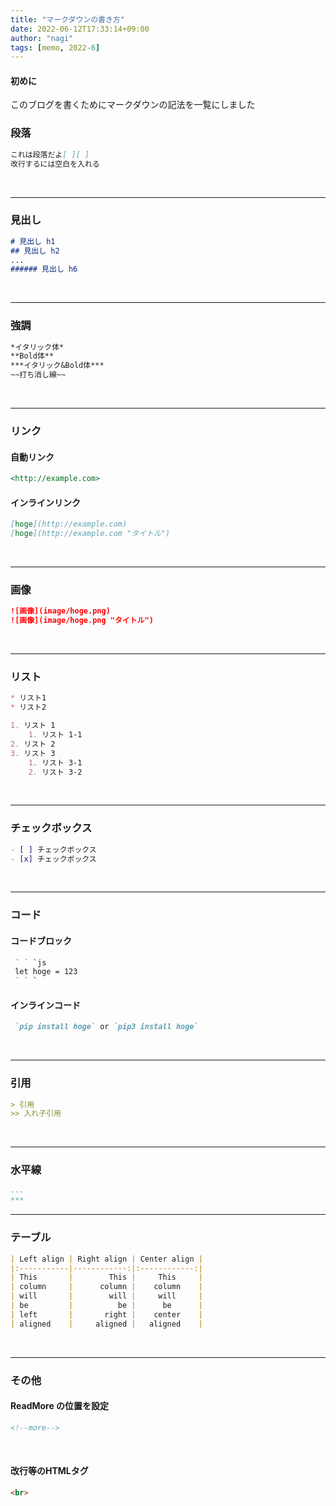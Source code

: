 ```yaml
---
title: "マークダウンの書き方"
date: 2022-06-12T17:33:14+09:00
author: "nagi"
tags: [memo, 2022-6]
---
```



#### 初めに
このブログを書くためにマークダウンの記法を一覧にしました

<!--more-->

### 段落
```Markdown
これは段落だよ[ ][ ]
改行するには空白を入れる
```

<br>

---
### 見出し
```Markdown
# 見出し h1
## 見出し h2
...
###### 見出し h6
```

<br>

---
### 強調
```Markdown
*イタリック体*
**Bold体**
***イタリック&Bold体***
~~打ち消し線~~
```

<br>

---
### リンク
#### 自動リンク
```Markdown
<http://example.com>
```


#### インラインリンク
```Markdown
[hoge](http://example.com)
[hoge](http://example.com "タイトル")
```

<br>

---
### 画像
```Markdown
![画像](image/hoge.png)
![画像](image/hoge.png "タイトル")
```
<br>

---
### リスト
```Markdown
* リスト1
* リスト2

1. リスト 1
    1. リスト 1-1
2. リスト 2
3. リスト 3
    1. リスト 3-1
    2. リスト 3-2
```

<br>

---
### チェックボックス
```Markdown
- [ ] チェックボックス
- [x] チェックボックス
```

<br>

---
### コード
#### コードブロック
```Markdown
 ` ` `js
 let hoge = 123
 ` ` `
```

#### インラインコード
```Markdown
 `pip install hoge` or `pip3 install hoge`
```

<br>

---
### 引用
```Markdown
> 引用
>> 入れ子引用
```

<br>

---
### 水平線
```Markdown
---
***
```

---
### テーブル
```Markdown
| Left align | Right align | Center align |
|:-----------|------------:|:------------:|
| This       |        This |     This     |
| column     |      column |    column    |
| will       |        will |     will     |
| be         |          be |      be      |
| left       |       right |    center    |
| aligned    |     aligned |   aligned    |
```

<br>

---
### その他
#### ReadMore の位置を設定

```Markdown
<!--more-->
```

<br>

#### 改行等のHTMLタグ
```HTML
<br>
```

<br>
